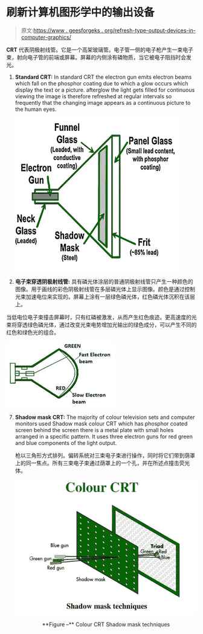 # 刷新计算机图形学中的输出设备

> 原文:[https://www . geesforgeks . org/refresh-type-output-devices-in-computer-graphics/](https://www.geeksforgeeks.org/refresh-type-output-devices-in-computer-graphics/)

**CRT** 代表阴极射线管。它是一个高架玻璃管。电子管一侧的电子枪产生一束电子束，射向电子管的前端或屏幕。屏幕的内侧涂有磷物质，当它被电子阻挡时会发光。

1.  **Standard CRT:**
    In standard CRT the electron gun emits electron beams which fall on the phosphor coating due to which a glow occurs which display the text or a picture. afterglow the light gets filled for continuous viewing the image is therefore refreshed at regular intervals so frequently that the changing image appears as a continuous picture to the human eyes.

    ![](img/dd49cc9b4cc88add74553e89da25e6b1.png)

2.  **电子束穿透阴极射线管:**
    具有磷光体涂层的普通阴极射线管只产生一种颜色的图像。用于画线的彩色阴极射线管在多层磷光体上显示图像。颜色是通过控制光束加速电位来实现的。屏幕上涂有一层绿色磷光体，红色磷光体沉积在该层上。

当低电位电子束撞击屏幕时，只有红磷被激发，从而产生红色痕迹。更高速度的光束将穿透绿色磷光体，通过改变光束电势增加光输出的绿色成分，可以产生不同的红色和绿色光的组合。

![](img/8652c1df20e4cd70e9eae12fed4fc5ac.png)

7.  **Shadow mask CRT:**
    The majority of colour television sets and computer monitors used Shadow mask colour CRT which has phosphor coated screen behind the screen there is a metal plate with small holes arranged in a specific pattern. It uses three electron guns for red green and blue components of the light output.

    枪以三角形方式排列。偏转系统对三束电子束进行操作，同时将它们带到荫罩上的同一焦点。所有三束电子束通过荫罩上的一个孔，并在所述点撞击荧光体。

    ![](img/5fcaee292190b2d49dbe5edb12bb73a6.png)

    <center>**Figure –** Colour CRT Shadow mask techniques</center>